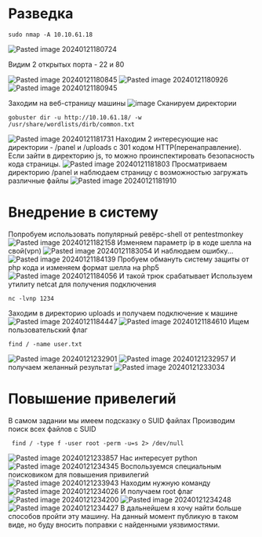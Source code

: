 # Разведка

~~~
sudo nmap -A 10.10.61.18
~~~

![Pasted image 20240121180724](https://github.com/Cooper14052/Pwned/assets/79376063/5c23cf98-4601-4d52-9d99-283c5d2bd19e)

Видим 2 открытых порта - 22 и 80

![Pasted image 20240121180845](https://github.com/Cooper14052/Pwned/assets/79376063/b1968d37-4add-47a8-a89e-6629ca5e951f)
![Pasted image 20240121180926](https://github.com/Cooper14052/Pwned/assets/79376063/832eef67-7f31-4d85-85df-948663f812c0)
![Pasted image 20240121180945](https://github.com/Cooper14052/Pwned/assets/79376063/f441abce-46cc-4fae-bba6-38012eb428b3)

Заходим на веб-страницу машины
![image](https://github.com/Cooper14052/Pwned/assets/79376063/b22adc99-0990-4a93-9047-3299abba36bc)
Сканируем директории 
~~~
gobuster dir -u http://10.10.61.18/ -w /usr/share/wordlists/dirb/common.txt
~~~
![Pasted image 20240121181731](https://github.com/Cooper14052/Pwned/assets/79376063/39ddef6c-9310-4eb5-83d2-9f702427cbb5)
Находим 2 интересующие нас директории - /panel и /uploads с 301 кодом HTTP(перенаправление). Если зайти в директорию js, то можно проинспектировать безопасность кода страницы.
![Pasted image 20240121181803](https://github.com/Cooper14052/Pwned/assets/79376063/45307a7b-77f5-4df0-98c2-36537f2754c7)
Просматриваем директорию /panel и наблюдаем страницу с возможностью загружать различные файлы
![Pasted image 20240121181910](https://github.com/Cooper14052/Pwned/assets/79376063/24f2f85c-0c38-475b-88b9-3094bc897c81)
# Внедрение в систему

Попробуем использовать популярный ревёрс-shell от pentestmonkey
![Pasted image 20240121182158](https://github.com/Cooper14052/Pwned/assets/79376063/b75422de-8159-41a1-b306-e931b210d1d1)
Изменяем параметр ip в коде шелла на свой(vpn)
![Pasted image 20240121183054](https://github.com/Cooper14052/Pwned/assets/79376063/e434fc90-edaa-49e1-bbcc-e3b1019eabd4)
И наблюдаем ошибку...
![Pasted image 20240121184139](https://github.com/Cooper14052/Pwned/assets/79376063/61521bfd-5353-4980-9196-0e0d3f1961bc)
Пробуем обмануть систему защиты от php кода и изменяем формат шелла на php5
![Pasted image 20240121184056](https://github.com/Cooper14052/Pwned/assets/79376063/8bd08e11-2483-433f-ba33-e5c225ff10ab)
И такой трюк срабатывает
Используем утилиту netcat для получения подключения
~~~
nc -lvnp 1234
~~~
Заходим в директорию uploads и получаем подключение к машине
![Pasted image 20240121184447](https://github.com/Cooper14052/Pwned/assets/79376063/da9f92e8-9619-4353-951c-57a1fe6cc2d3)
![Pasted image 20240121184610](https://github.com/Cooper14052/Pwned/assets/79376063/d85695e2-2b1d-4268-a6a0-fed73fe322f9)
Ищем пользовательский флаг
~~~
find / -name user.txt
~~~
![Pasted image 20240121232901](https://github.com/Cooper14052/Pwned/assets/79376063/d6374185-44e0-4e4c-b985-bcc18ca94999)
![Pasted image 20240121232957](https://github.com/Cooper14052/Pwned/assets/79376063/fab91918-7683-49bd-8423-c421369a3f6d)
И получаем желанный результат
![Pasted image 20240121233034](https://github.com/Cooper14052/Pwned/assets/79376063/e44cba32-b08f-4a5e-8e5b-e6a3d8a12174)
# Повышение привелегий

В самом задании мы имеем подсказку о SUID файлах
Производим поиск всех файлов с SUID
~~~
 find / -type f -user root -perm -u=s 2> /dev/null  
~~~
![Pasted image 20240121233857](https://github.com/Cooper14052/Pwned/assets/79376063/502f5d4c-a7f4-4389-ab82-39787aee895d)
Нас интересует python
![Pasted image 20240121234345](https://github.com/Cooper14052/Pwned/assets/79376063/a3f2bdca-5ab8-437e-b8ca-84ee62c5ce87)
Воспользуемся специальным поисковиком для повышения привилегий 
![Pasted image 20240121233943](https://github.com/Cooper14052/Pwned/assets/79376063/8c9100fc-2a14-4e50-aa49-355dc3104234)
Находим нужную команду
![Pasted image 20240121234026](https://github.com/Cooper14052/Pwned/assets/79376063/2e974c32-1aff-475f-9e8e-e794d61c2473)
И получаем root флаг
![Pasted image 20240121234200](https://github.com/Cooper14052/Pwned/assets/79376063/04cc8d9c-2b0a-4522-9b37-4dd876d022da)
![Pasted image 20240121234248](https://github.com/Cooper14052/Pwned/assets/79376063/3f9bfec1-a43a-47a0-a8e8-77c2010956e7)
![Pasted image 20240121234427](https://github.com/Cooper14052/Pwned/assets/79376063/216dec1b-1806-4e5b-a7ff-e4a9b1526582)
В дальнейшем я хочу найти больше способов пройти эту машину. На данный момент публикую в таком виде, но буду вносить поправки с найденными уязвимостями.
